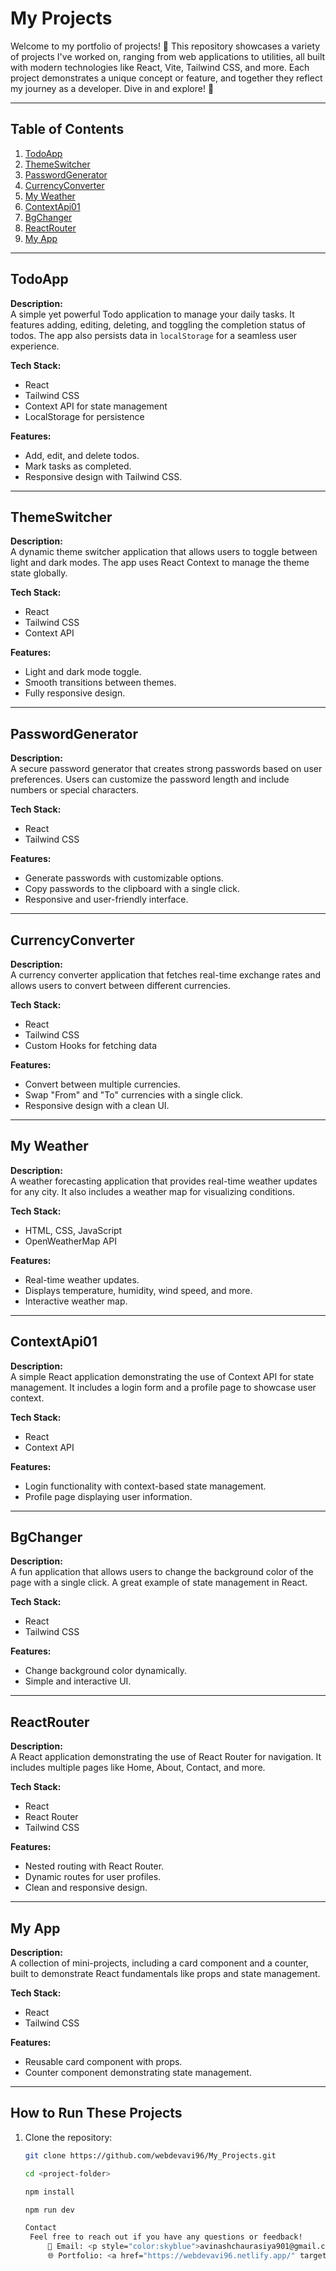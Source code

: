 # My Projects

Welcome to my portfolio of projects! 🚀 This repository showcases a variety of projects I've worked on, ranging from web applications to utilities, all built with modern technologies like React, Vite, Tailwind CSS, and more. Each project demonstrates a unique concept or feature, and together they reflect my journey as a developer. Dive in and explore! 🌟

---

## Table of Contents

1. [TodoApp](#todoapp)
2. [ThemeSwitcher](#themeswitcher)
3. [PasswordGenerator](#passwordgenerator)
4. [CurrencyConverter](#currencyconverter)
5. [My Weather](#my-weather)
6. [ContextApi01](#contextapi01)
7. [BgChanger](#bgchanger)
8. [ReactRouter](#reactrouter)
9. [My App](#my-app)

---

## TodoApp

**Description:**  
A simple yet powerful Todo application to manage your daily tasks. It features adding, editing, deleting, and toggling the completion status of todos. The app also persists data in `localStorage` for a seamless user experience.

**Tech Stack:**  

- React
- Tailwind CSS
- Context API for state management
- LocalStorage for persistence

**Features:**  

- Add, edit, and delete todos.
- Mark tasks as completed.
- Responsive design with Tailwind CSS.

---

## ThemeSwitcher

**Description:**  
A dynamic theme switcher application that allows users to toggle between light and dark modes. The app uses React Context to manage the theme state globally.

**Tech Stack:**  

- React
- Tailwind CSS
- Context API

**Features:**  

- Light and dark mode toggle.
- Smooth transitions between themes.
- Fully responsive design.

---

## PasswordGenerator

**Description:**  
A secure password generator that creates strong passwords based on user preferences. Users can customize the password length and include numbers or special characters.

**Tech Stack:**  

- React
- Tailwind CSS

**Features:**  

- Generate passwords with customizable options.
- Copy passwords to the clipboard with a single click.
- Responsive and user-friendly interface.

---

## CurrencyConverter

**Description:**  
A currency converter application that fetches real-time exchange rates and allows users to convert between different currencies.

**Tech Stack:**  

- React
- Tailwind CSS
- Custom Hooks for fetching data

**Features:**  

- Convert between multiple currencies.
- Swap "From" and "To" currencies with a single click.
- Responsive design with a clean UI.

---

## My Weather

**Description:**  
A weather forecasting application that provides real-time weather updates for any city. It also includes a weather map for visualizing conditions.

**Tech Stack:**  

- HTML, CSS, JavaScript
- OpenWeatherMap API

**Features:**  

- Real-time weather updates.
- Displays temperature, humidity, wind speed, and more.
- Interactive weather map.

---

## ContextApi01

**Description:**  
A simple React application demonstrating the use of Context API for state management. It includes a login form and a profile page to showcase user context.

**Tech Stack:**  

- React
- Context API

**Features:**  

- Login functionality with context-based state management.
- Profile page displaying user information.

---

## BgChanger

**Description:**  
A fun application that allows users to change the background color of the page with a single click. A great example of state management in React.

**Tech Stack:**  

- React
- Tailwind CSS

**Features:**  

- Change background color dynamically.
- Simple and interactive UI.

---

## ReactRouter

**Description:**  
A React application demonstrating the use of React Router for navigation. It includes multiple pages like Home, About, Contact, and more.

**Tech Stack:**  

- React
- React Router
- Tailwind CSS

**Features:**  

- Nested routing with React Router.
- Dynamic routes for user profiles.
- Clean and responsive design.

---

## My App

**Description:**  
A collection of mini-projects, including a card component and a counter, built to demonstrate React fundamentals like props and state management.

**Tech Stack:**  

- React
- Tailwind CSS

**Features:**  

- Reusable card component with props.
- Counter component demonstrating state management.

---

## How to Run These Projects

1. Clone the repository:

   ```bash
   git clone https://github.com/webdevavi96/My_Projects.git

   cd <project-folder>

   npm install

   npm run dev

   Contact
    Feel free to reach out if you have any questions or feedback!
        📧 Email: <p style="color:skyblue">avinashchaurasiya901@gmail.com </p>
        🌐 Portfolio: <a href="https://webdevavi96.netlify.app/" target="_blank">Portfolio Website</a>
